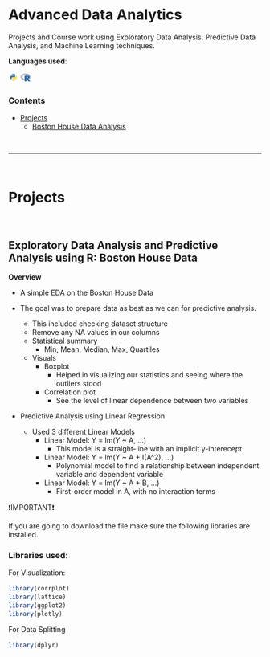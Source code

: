 # Advanced Data Analytics
Projects and Course work using Exploratory Data Analysis, Predictive Data Analysis, and Machine Learning techniques.

**Languages used**: 

<code><img height="20" src="https://raw.githubusercontent.com/github/explore/80688e429a7d4ef2fca1e82350fe8e3517d3494d/topics/python/python.png"></code>
<code><img height="20" src="https://raw.githubusercontent.com/github/explore/80688e429a7d4ef2fca1e82350fe8e3517d3494d/topics/r/r.png"></code>
<br/>
### Contents
  - [Projects](#projects)
    - [Boston House Data Analysis](#exploratory-data-analysis-and-predictive-analysis-using-r-boston-house-data)
     
<br/>

<hr>
<br/>


# Projects
<br/>



## Exploratory Data Analysis and Predictive Analysis using R: Boston House Data 
**Overview**
- A simple [EDA](https://towardsdatascience.com/exploratory-data-analysis-8fc1cb20fd15) on the Boston House Data
- The goal was to prepare data as best as we can for predictive analysis.
  - This included checking dataset structure
  - Remove any NA values in our columns
  - Statistical summary
    - Min, Mean, Median, Max, Quartiles
  - Visuals
    - Boxplot
      - Helped in visualizing our statistics and seeing where the outliers stood
    - Correlation plot
      - See the level of linear dependence between two variables 


- Predictive Analysis using Linear Regression
  - Used 3 different Linear Models
    - Linear Model: Y = lm(Y ~ A, ...)
        - This model is a straight-line with an implicit y-interecept
    - Linear Model: Y = lm(Y ~ A + I(A^2), ...)
         - Polynomial model to find a relationship between independent variable and dependent variable
    - Linear Model: Y = lm(Y ~ A + B, ...)
         - First-order model in A, with no interaction terms

❗IMPORTANT❗


If you are going to download the file make sure the following libraries are installed.
### Libraries used:
For Visualization:
```R
library(corrplot)
library(lattice)
library(ggplot2)
library(plotly)
```
For Data Splitting
```R
library(dplyr)
```
